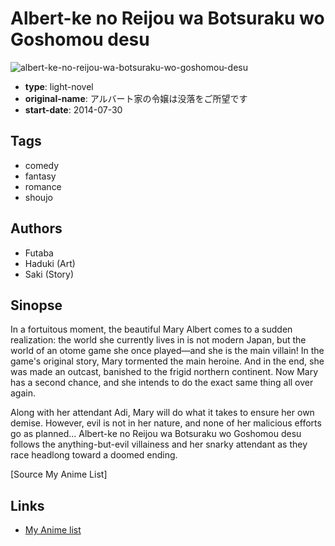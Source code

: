 # Albert-ke no Reijou wa Botsuraku wo Goshomou desu

![albert-ke-no-reijou-wa-botsuraku-wo-goshomou-desu](https://cdn.myanimelist.net/images/manga/3/193239.jpg)

-   **type**: light-novel
-   **original-name**: アルバート家の令嬢は没落をご所望です
-   **start-date**: 2014-07-30

## Tags

-   comedy
-   fantasy
-   romance
-   shoujo

## Authors

-   Futaba
-   Haduki (Art)
-   Saki (Story)

## Sinopse

In a fortuitous moment, the beautiful Mary Albert comes to a sudden realization: the world she currently lives in is not modern Japan, but the world of an otome game she once played—and she is the main villain! In the game's original story, Mary tormented the main heroine. And in the end, she was made an outcast, banished to the frigid northern continent. Now Mary has a second chance, and she intends to do the exact same thing all over again.

Along with her attendant Adi, Mary will do what it takes to ensure her own demise. However, evil is not in her nature, and none of her malicious efforts go as planned... Albert-ke no Reijou wa Botsuraku wo Goshomou desu follows the anything-but-evil villainess and her snarky attendant as they race headlong toward a doomed ending.

[Source My Anime List]

## Links

-   [My Anime list](https://myanimelist.net/manga/105466/Albert-ke_no_Reijou_wa_Botsuraku_wo_Goshomou_desu)
